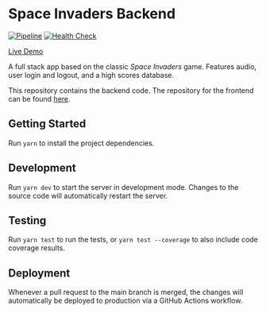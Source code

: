 # Space Invaders Backend

[![Pipeline](https://github.com/erwincabrera/space-invaders-backend/actions/workflows/pipeline.yml/badge.svg)](https://github.com/erwincabrera/space-invaders-backend/actions/workflows/pipeline.yml)
[![Health Check](https://github.com/erwincabrera/space-invaders-backend/actions/workflows/health.yml/badge.svg)](https://github.com/erwincabrera/space-invaders-backend/actions/workflows/health.yml)

[Live Demo](https://spaceinvaders.xyz)

A full stack app based on the classic _Space Invaders_ game. Features audio, user login and logout, and a high scores database.

This repository contains the backend code. The repository for the frontend can be found [here](https://github.com/erwincabrera/space-invaders).

## Getting Started

Run `yarn` to install the project dependencies.

## Development

Run `yarn dev` to start the server in development mode. Changes to the source code will automatically restart the server.

## Testing

Run `yarn test` to run the tests, or `yarn test --coverage` to also include code coverage results.

## Deployment

Whenever a pull request to the main branch is merged, the changes will automatically be deployed to production via a GitHub Actions workflow.
